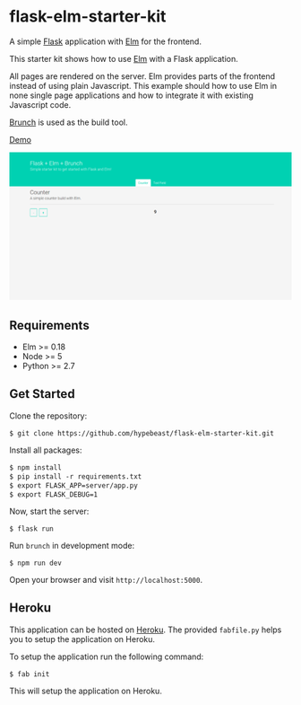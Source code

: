 # flask-elm-starter-kit

A simple [Flask](http://flask.pocoo.org/) application with [Elm](http://elm-lang.org/) for the frontend.

This starter kit shows how to use [Elm](http://elm-lang.org/) with a Flask application.

All pages are rendered on the server. Elm provides parts of the frontend instead of using plain Javascript. This example should how to use Elm in none single page applications and how to integrate it with existing Javascript code.

[Brunch](http://brunch.io/) is used as the build tool.

[Demo](https://flaskelm-prod.herokuapp.com/)

![](./screenshot.png)

## Requirements

  * Elm >= 0.18
  * Node >= 5
  * Python >= 2.7

## Get Started

Clone the repository:

```
$ git clone https://github.com/hypebeast/flask-elm-starter-kit.git
```

Install all packages:

```
$ npm install
$ pip install -r requirements.txt
$ export FLASK_APP=server/app.py
$ export FLASK_DEBUG=1
```

Now, start the server:

```
$ flask run
```

Run `brunch` in development mode:

```
$ npm run dev
```

Open your browser and visit `http://localhost:5000`.


## Heroku

This application can be hosted on [Heroku](https://heroku.com). The provided `fabfile.py` helps you to setup the application on Heroku.

To setup the application run the following command:

```
$ fab init
```

This will setup the application on Heroku.
